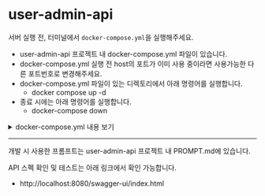 # user-admin-api

서버 실행 전, 터미널에서 `docker-compose.yml`을 실행해주세요.

- user-admin-api 프로젝트 내 docker-compose.yml 파일이 있습니다.
- docker-compose.yml 실행 전 host의 포트가 이미 사용 중이라면 사용가능한 다른 포트번호로 변경해주세요.
- docker-compose.yml 파일이 있는 디렉토리에서 아래 명령어를 실행합니다.
    - docker compose up -d
- 종료 시에는 아래 명령어를 실행합니다.
    - docker-compose down

<details>
  <summary>docker-compose.yml 내용 보기</summary>

```yaml
services:
  zookeeper:
    image: wurstmeister/zookeeper
    container_name: zookeeper
    ports:
      - "2181:2181"

  kafka:
    image: wurstmeister/kafka
    container_name: kafka
    ports:
      - "9092:9092"
    environment:
      KAFKA_BROKER_ID: 1
      KAFKA_ZOOKEEPER_CONNECT: zookeeper:2181
      KAFKA_ADVERTISED_LISTENERS: PLAINTEXT://localhost:9092,PLAINTEXT_INTERNAL://kafka:9092
      KAFKA_LISTENERS: PLAINTEXT://0.0.0.0:9092,PLAINTEXT_INTERNAL://0.0.0.0:9093
      KAFKA_LISTENER_SECURITY_PROTOCOL_MAP: PLAINTEXT:PLAINTEXT,PLAINTEXT_INTERNAL:PLAINTEXT
      KAFKA_INTER_BROKER_LISTENER_NAME: PLAINTEXT_INTERNAL
      KAFKA_OFFSETS_TOPIC_REPLICATION_FACTOR: 1
    depends_on:
      - zookeeper

  kafka-ui:
    image: provectuslabs/kafka-ui:latest
    container_name: kafka-ui
    ports:
      - "8090:8080"
    environment:
      KAFKA_CLUSTERS_0_NAME: local
      KAFKA_CLUSTERS_0_BOOTSTRAPSERVERS: kafka:9093
      KAFKA_CLUSTERS_0_ZOOKEEPER: zookeeper:2181
    depends_on:
      - kafka
      - zookeeper

  redis:
    image: redis:latest
    container_name: redis
    ports:
      - "6379:6379"

  mysql:
    image: mysql:latest
    container_name: mysql
    ports:
      - "3306:3306"
    environment:
      MYSQL_ROOT_PASSWORD: 1234
      MYSQL_DATABASE: useradmin
```

</details>

---

개발 시 사용한 프롬프트는 user-admin-api 프로젝트 내 PROMPT.md에 있습니다.

API 스펙 확인 및 테스트는 아래 링크에서 확인 가능합니다.

- http://localhost:8080/swagger-ui/index.html